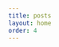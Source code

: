 ```yaml
---
title: posts
layout: home
order: 4
---
```


<!-- ---
# the default layout is 'page'
icon: fas fa-info-circle
order: 4
--- -->

<!-- > Add Markdown syntax content to file `_tabs/about.md`{: .filepath } and it will show up on this page.
{: .prompt-tip } -->

<!-- ## Hi there! This is Yifei Zhang.

- I am currently a third-year undergraduate in the College of Computer Science, Nankai University.

- My research interest is mainly information security and cryptology, with a special focus on authentication and password security. Recently, I have been working on password strength meters, honey encryption and honeyvault schemes.

- Feel free to drop me an email! You can reach me at yifeizhang@mail.nankai.edu.cn.

### Publications:

- **EditPSM: A New Password Strength Meter Based on Password Reuse via Deep Learning**
  
  **Yifei Zhang**, Zhenduo Hou, Yunkai Zou, Zhen Li, Ding Wang. In Proc. INSCRYPT 2024 (**CCF-C**), **Best Paper runner-up** (3 out of 47 total accepted/conditional accept papers). To appear. [[PDF]](https://www.researchgate.net/publication/387090294_EditPSM_A_New_Password_Strength_Meter_Based_on_Password_Reuse_via_Deep_Learning) [[video]](https://www.bilibili.com/video/BV1Zhk1YqECC?vd_source=a77cc3ee011649af678918fbe9172a5c)

### Awards:

- Cryptography National Contest'24, China, held by CACR. Finalist, **Second Prize**.

  I personally served as the presenter and drafted/polished the report, completed the artifact in part. In the group phase of the finals, we ranked the first.
  However, in a last minute notice, the score for the preliminary round is also a part of the final score (the prelims took place 2 months before the finals, and was never
  a part of the final result in previous editions of the competition). Due to this sudden change of rules, we lost the chance to win the first prize.

- Contemporary Undergraduate Mathematical Contest in Modeling, National contest'24, China. **Second Prize (Tianjin)**. 

  I personally served as team leader, model designer, and programmer. -->